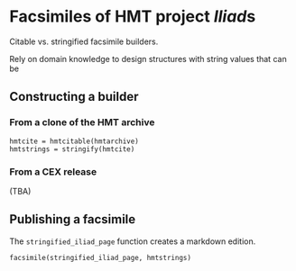 # Facsimiles of HMT project *Iliad*s



Citable vs. stringified facsimile builders.

Rely on domain knowledge to design structures with string values that can be 


## Constructing a builder

### From a clone of the HMT archive

```
hmtcite = hmtcitable(hmtarchive)
hmtstrings = stringify(hmtcite)
```

### From a CEX release 

(TBA)


## Publishing a facsimile

The `stringified_iliad_page` function creates a markdown edition.

```
facsimile(stringified_iliad_page, hmtstrings)
```
